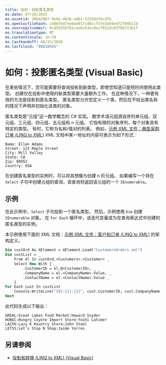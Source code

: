 ```yaml
---
title: 如何：投影匿名类型
ms.date: 07/20/2015
ms.assetid: 30b42987-0e0e-4b2b-adb1-5255ddfbcd7b
ms.openlocfilehash: c486fbd7ee8ae917cd0ccf57e2b04e472784b11d
ms.sourcegitcommit: 9c45035b781caebc63ec8ecf912dc83fb6723b1f
ms.translationtype: MT
ms.contentlocale: zh-CN
ms.lasthandoff: 08/25/2020
ms.locfileid: "88810555"
---
```

# <a name="how-to-project-an-anonymous-type-visual-basic"></a>如何：投影匿名类型 (Visual Basic) 
在某些情况下，您可能需要将查询投影到新类型，即使您知道只是短时间使用此类型。 创建仅在投影中使用的新类型需要大量额外工作。 在这种情况下，一种更有效的方法是投影到匿名类型。 匿名类型允许您定义一个类，然后在不给出类名称的情况下声明并初始化该类的对象。  
  
 匿名类型是“元组”这一数学概念的 C# 实现。 数学术语元组源自序列单元组、双元组、三元组、四元组、五元组和 n 元组。 它指有限的对象序列，每个对象具有特定的类型。 有时，它称为名称/值对的列表。 例如，[示例 XML 文件：典型采购订单 (LINQ to XML)](sample-xml-file-typical-purchase-order-linq-to-xml.md) XML 文档中某一地址的内容可表示为如下形式：  
  
```
Name: Ellen Adams  
Street: 123 Maple Street  
City: Mill Valley  
State: CA  
Zip: 90952  
Country: USA  
```  
  
 在创建匿名类型的实例时，可以将其想像为创建 n 阶元组。 如果编写一个将在 `Select` 子句中创建元组的查询，该查询将返回该元组的一个 `IEnumerable`。  
  
## <a name="example"></a>示例  
 在此示例中，`Select` 子句投影一个匿名类型。 然后，示例使用 `Dim` 创建 `IEnumerable` 对象。 在 `For Each` 循环中，该迭代变量成为在查询表达式中创建的匿名类型的实例。  
  
 本示例使用下面的 XML 文档：[示例 XML 文件：客户和订单 (LINQ to XML)](sample-xml-file-customers-and-orders-linq-to-xml.md) 的架构定义。  
  
```vb  
Dim custOrd As XElement = XElement.Load("CustomersOrders.xml")  
Dim custList = _  
    From el In custOrd.<Customers>.<Customer> _  
    Select New With { _  
        .CustomerID = el.@<CustomerID>, _  
        .CompanyName = el.<CompanyName>.Value, _  
        .ContactName = el.<ContactName>.Value _  
    }  
For Each cust In custList  
    Console.WriteLine("{0}:{1}:{2}", cust.CustomerID, cust.CompanyName, cust.ContactName)  
Next  
```  
  
 此代码生成以下输出：  
  
```console  
GREAL:Great Lakes Food Market:Howard Snyder  
HUNGC:Hungry Coyote Import Store:Yoshi Latimer  
LAZYK:Lazy K Kountry Store:John Steel  
LETSS:Let's Stop N Shop:Jaime Yorres  
```  
  
## <a name="see-also"></a>另请参阅

- [投影和转换 (LINQ to XML)  (Visual Basic) ](projections-and-transformations-linq-to-xml.md)
